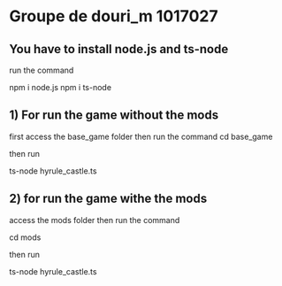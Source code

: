 # Groupe de douri_m 1017027

## You have to install node.js and ts-node
run the command

npm i node.js 
npm i ts-node 

## 1) For run the game without the mods 
first access the base_game folder
then run the command
cd base_game

then run 

ts-node hyrule_castle.ts

## 2) for run the game withe the mods 
access the mods folder
then run the command

cd mods

then run 

ts-node hyrule_castle.ts
